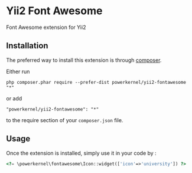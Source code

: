 Yii2 Font Awesome
=================
Font Awesome extension for Yii2

Installation
------------

The preferred way to install this extension is through [composer](http://getcomposer.org/download/).

Either run

```
php composer.phar require --prefer-dist powerkernel/yii2-fontawesome "*"
```

or add

```
"powerkernel/yii2-fontawesome": "*"
```

to the require section of your `composer.json` file.


Usage
-----

Once the extension is installed, simply use it in your code by  :

```php
<?= \powerkernel\fontawesome\Icon::widget(['icon'=>'university']) ?>
```
